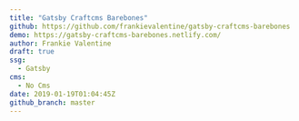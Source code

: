 ```yaml
---
title: "Gatsby Craftcms Barebones"
github: https://github.com/frankievalentine/gatsby-craftcms-barebones
demo: https://gatsby-craftcms-barebones.netlify.com/
author: Frankie Valentine
draft: true
ssg:
  - Gatsby
cms:
  - No Cms
date: 2019-01-19T01:04:45Z
github_branch: master
---
```

